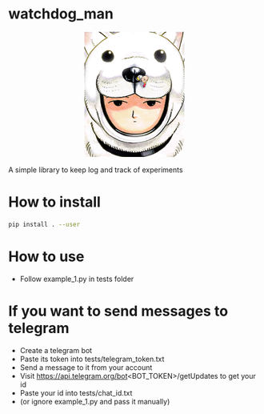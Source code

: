 # watchdog_man

<p align="center">
  <img width="200" height="250" src="imgs/watchdog_man_colored.png">
</p>

A simple library to keep log and track of experiments

# How to install

```bash
pip install . --user
```

# How to use

- Follow example_1.py in tests folder

# If you want to send messages to telegram

- Create a telegram bot
- Paste its token into tests/telegram_token.txt
- Send a message to it from your account
- Visit https://api.telegram.org/bot<BOT_TOKEN>/getUpdates to get your id
- Paste your id into tests/chat_id.txt
- (or ignore example_1.py and pass it manually)